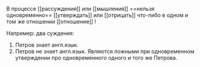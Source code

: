 В процессе [[рассуждения]] или [[мышления]] ==нельзя одновременно== [[утверждать]] или [[отрицать]] что-либо в одном и том же  отношении [[отношение]] !

Например: два суждения: 
1. Петров знает англ.язык.
2. Петров не знает англ.язык.
Являются ложными при одновременном утверждении про одновременного одного и того же Петрова.